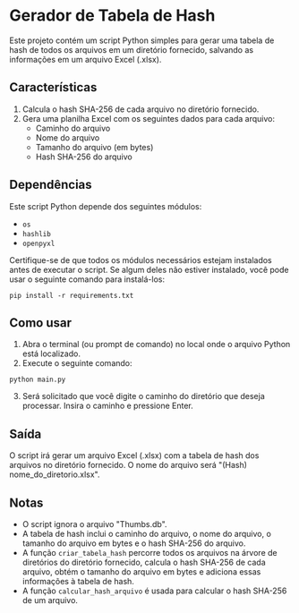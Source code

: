 # Gerador de Tabela de Hash

Este projeto contém um script Python simples para gerar uma tabela de hash de todos os arquivos em um diretório fornecido, salvando as informações em um arquivo Excel (.xlsx).

## Características

1. Calcula o hash SHA-256 de cada arquivo no diretório fornecido.
2. Gera uma planilha Excel com os seguintes dados para cada arquivo:
   - Caminho do arquivo
   - Nome do arquivo
   - Tamanho do arquivo (em bytes)
   - Hash SHA-256 do arquivo

## Dependências

Este script Python depende dos seguintes módulos:

- `os`
- `hashlib`
- `openpyxl`

Certifique-se de que todos os módulos necessários estejam instalados antes de executar o script. Se algum deles não estiver instalado, você pode usar o seguinte comando para instalá-los:

```
pip install -r requirements.txt
```

## Como usar

1. Abra o terminal (ou prompt de comando) no local onde o arquivo Python está localizado.
2. Execute o seguinte comando:

```
python main.py
```

3. Será solicitado que você digite o caminho do diretório que deseja processar. Insira o caminho e pressione Enter.

## Saída

O script irá gerar um arquivo Excel (.xlsx) com a tabela de hash dos arquivos no diretório fornecido. O nome do arquivo será "(Hash) nome_do_diretorio.xlsx".

## Notas

- O script ignora o arquivo "Thumbs.db".
- A tabela de hash inclui o caminho do arquivo, o nome do arquivo, o tamanho do arquivo em bytes e o hash SHA-256 do arquivo.
- A função `criar_tabela_hash` percorre todos os arquivos na árvore de diretórios do diretório fornecido, calcula o hash SHA-256 de cada arquivo, obtém o tamanho do arquivo em bytes e adiciona essas informações à tabela de hash.
- A função `calcular_hash_arquivo` é usada para calcular o hash SHA-256 de um arquivo.